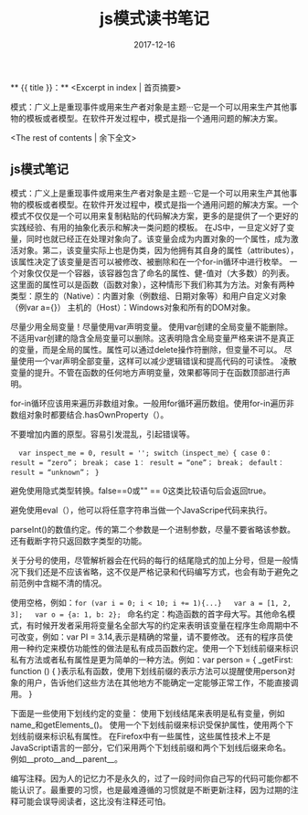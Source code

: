 ﻿---
title: js模式读书笔记
tags: book
categories: 学习笔记
date: 2017-12-16
---
** {{ title }}：** <Excerpt in index | 首页摘要>

模式：广义上是重现事件或用来生产者对象是主题···它是一个可以用来生产其他事物的模板或者模型。在软件开发过程中，模式是指一个通用问题的解决方案。
<!-- more -->
<The rest of contents | 余下全文>
  
## js模式笔记
  模式：广义上是重现事件或用来生产者对象是主题···它是一个可以用来生产其他事物的模板或者模型。在软件开发过程中，模式是指一个通用问题的解决方案。一个模式不仅仅是一个可以用来复制粘贴的代码解决方案，更多的是提供了一个更好的实践经验、有用的抽象化表示和解决一类问题的模板。
在JS中，一旦定义好了变量，同时也就已经正在处理对象向了。该变量会成为内置对象的一个属性，成为激活对象。第二，该变量实际上也是伪类，因为他拥有其自身的属性（attributes），该属性决定了该变量是否可以被修改、被删除和在一个for-in循环中进行枚举。
一个对象仅仅是一个容器，该容器包含了命名的属性、健-值对（大多数）的列表。这里面的属性可以是函数（函数对象），这种情形下我们称其为方法。对象有两种类型：原生的（Native）：内置对象（例数组、日期对象等）和用户自定义对象（例var a={}）   主机的（Host）：Windows对象和所有的DOM对象。

尽量少用全局变量！尽量使用var声明变量。
使用var创建的全局变量不能删除。不适用var创建的隐含全局变量可以删除。这表明隐含全局变量严格来讲不是真正的变量，而是全局的属性。属性可以通过delete操作符删除，但变量不可以。
尽量使用一个var声明全部变量，这样可以减少逻辑错误和提高代码的可读性。
凌散变量的提升。不管在函数的任何地方声明变量，效果都等同于在函数顶部进行声明。

for-in循环应该用来遍历非数组对象。一般用for循环遍历数组。使用for-in遍历非数组对象时都要结合.hasOwnProperty（）。

不要增加内置的原型。容易引发混乱，引起错误等。



`  var inspect_me = 0,
      result = '';
  switch（inspect_me）{
  case 0：
     result = “zero”；
     break；
  case 1：
     result = “one”；
     break；
  default：
     result = “unknown”；
  }`


避免使用隐式类型转换。false==0或"" == 0这类比较语句后会返回true。

避免使用eval（），他可以将任意字符串当做一个JavaScripe代码来执行。

parseInt()的数值约定。传的第二个参数是一个进制参数，尽量不要省略该参数。还有截断字符只返回数字类型的功能。

关于分号的使用，尽管解析器会在代码的每行的结尾隐式的加上分号，但是一般情况下我们还是不应该省略，这不仅是严格记录和代码编写方式，也会有助于避免之前范例中含糊不清的情况。

使用空格，例如：`for (var i = 0; i < 10; i += 1){...}   var a = [1, 2, 3];   var o = {a: 1, b: 2};
`
命名约定：构造函数的首字母大写。其他命名模式，有时候开发者采用将变量名全部大写的约定来表明该变量在程序生命周期中不可改变，例如：var PI = 3.14,表示是精确的常量，请不要修改。
还有的程序员使用一种约定来模仿功能性的做法是私有成员函数约定。使用一个下划线前缀来标识私有方法或者私有属性是更为简单的一种方法。例如：var person = {
   _getFirst: function () { }表示私有函数，使用下划线前缀的表示方法可以提醒使用person对象的用户，告诉他们这些方法在其他地方不能确定一定能够正常工作，不能直接调用。
}

下面是一些使用下划线约定的变量：
使用下划线结尾来表明是私有变量，例如name_和getElements_()。
使用一个下划线前缀来标识受保护属性，使用两个下划线前缀来标识私有属性。
在Firefox中有一些属性，这些属性技术上不是JavaScript语言的一部分，它们采用两个下划线前缀和两个下划线后缀来命名。例如__proto__and__parent__。

编写注释。因为人的记忆力不是永久的，过了一段时间你自己写的代码可能你都不能认识了。最重要的习惯，也是最难遵循的习惯就是不断更新注释，因为过期的注释可能会误导阅读者，这比没有注释还可怕。



















































































































































































































































































































































































































































































































































































































































































































































































































































































































































































































































































































































































































































































































































































































































































































































































































